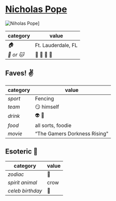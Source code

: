 # [Nicholas Pope](https://github.com/pope410211)

![Niholas Pope](https://avatars2.githubusercontent.com/u/12172658?v=3&s=460)]

| category         | value                       |
|------------------|-----------------------------|
| _:house:_        | Ft. Lauderdale, FL          |
| _:dog: or :cat:_ | :man: :bear: :pig: :dragon: |

## Faves! :v:

| category | value |
|----------|--------|
| _sport_  | Fencing |
| _team_   | :smirk: himself |
| _drink_  | :alien: :beer: |
| _food_   | all sorts, foodie |
| _movie_  | “The Gamers Dorkness Rising" |

## Esoteric :crystal_ball:

| category | value |
|----------|-------|
| _zodiac_ | :poop: |
| _spirit animal_ | crow |
| _celeb birthday_ | :poop: |
